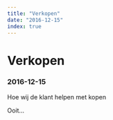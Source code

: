 ```yaml
---
title: "Verkopen"
date: "2016-12-15"
index: true
---
```

# Verkopen
### 2016-12-15

Hoe wij de klant helpen met kopen

Ooit…
